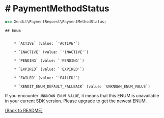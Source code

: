 # # PaymentMethodStatus


```php
use Xendit\PaymentRequest\PaymentMethodStatus;
```


    ## Enum

    
        * `ACTIVE` (value: `'ACTIVE'`)
    
        * `INACTIVE` (value: `'INACTIVE'`)
    
        * `PENDING` (value: `'PENDING'`)
    
        * `EXPIRED` (value: `'EXPIRED'`)
    
        * `FAILED` (value: `'FAILED'`)
    
        * `XENDIT_ENUM_DEFAULT_FALLBACK` (value: `UNKNOWN_ENUM_VALUE`)

If you encounter `UNKNOWN_ENUM_VALUE`, it means that this ENUM is unavailable in your current SDK version. Please upgrade to get the newest ENUM.

[[Back to README]](../../README.md)
